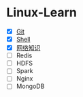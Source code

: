 # Linux-Learn

- [X] [Git](https://github.com/ZP-AlwaysWin/Linux-Learn/blob/master/GIT/README.md) 
- [X] [Shell](https://github.com/ZP-AlwaysWin/Linux-Learn/tree/master/Shell/README.md)
- [X] [网络知识](https://github.com/ZP-AlwaysWin/Linux-Learn/tree/master/%E7%BD%91%E7%BB%9C%E7%9F%A5%E8%AF%86)
- [ ] Redis
- [ ] HDFS
- [ ] Spark
- [ ] Nginx
- [ ] MongoDB
